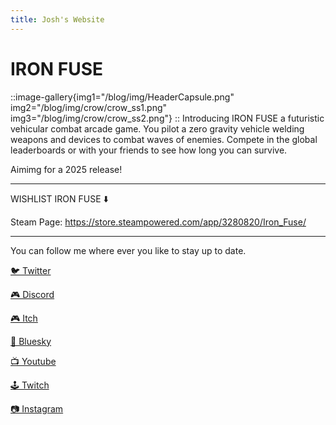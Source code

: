 ```yaml
---
title: Josh's Website
---
```

# IRON FUSE
::image-gallery{img1="/blog/img/HeaderCapsule.png" img2="/blog/img/crow/crow_ss1.png" img3="/blog/img/crow/crow_ss2.png"}
::
Introducing IRON FUSE a futuristic vehicular combat arcade game. You pilot a zero gravity vehicle welding weapons and devices to combat waves of enemies. Compete in the global leaderboards or with your friends to see how long you can survive.

Aimimg for a 2025 release!

---

WISHLIST IRON FUSE ⬇️

Steam Page: https://store.steampowered.com/app/3280820/Iron_Fuse/



--- 
You can follow me where ever you like to stay up to date.

[🐦 Twitter](https://x.com/joshandersn)

[🎮 Discord](https://discord.gg/ugMbGGEx5n) 

[🎮 Itch](https://jothon.itch.io/)

[🦋 Bluesky](https://joshandersn.bsky.social)

[📺 Youtube](https://youtube.com/@joshandersn)

[🕹️ Twitch](https://www.twitch.tv/joshandersn)

[📷 Instagram](https://www.instagram.com/josh.andrson/)